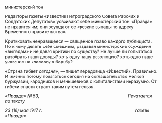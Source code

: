 министерский тон

Редакторы газеты «Известия Петроградского Совета Рабочих и Солдатских Депута­тов» усваивают себе министерский тон. «Правда» не нравится им; они осуждают ее «резкие выпады по адресу Временного правительства».

Критиковать ненравящееся — священное право каждого публициста. Но к чему де­лать себя смешным, раздавая министерские осуждения «выпадам» и не давая критики по существу? Не лучше ли попытаться разобрать наши доводы? хоть одну нашу резо­люцию? хоть одно наше указание на классовую борьбу?

«Страна гибнет _сегодня»,_ — пишет передовица «Известий». Правильно. И именно потому полагаться сегодня на соглашательство мелкой буржуазии, народников и меньшевиков с капиталистами неразумно. От гибели спасти страну таким путем нельзя.

_«Правда» № 53,                                                                          Печатается по тексту_

_23 (10) мая 1917 г.                                                                              газеты «Правда»_
